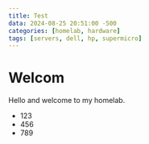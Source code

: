 ```yaml
---
title: Test
data: 2024-08-25 20:51:00 -500
categories: [homelab, hardware]
tags: [servers, dell, hp, supermicro]
---
```


# Welcom

Hello and welcome to my homelab.

* 123
* 456
* 789
